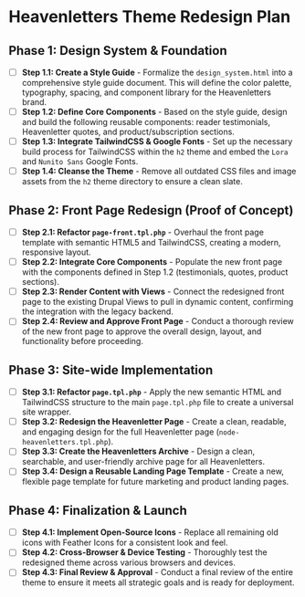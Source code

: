 # Heavenletters Theme Redesign Plan

## Phase 1: Design System & Foundation
- [ ] **Step 1.1: Create a Style Guide** - Formalize the `design_system.html` into a comprehensive style guide document. This will define the color palette, typography, spacing, and component library for the Heavenletters brand.
- [ ] **Step 1.2: Define Core Components** - Based on the style guide, design and build the following reusable components: reader testimonials, Heavenletter quotes, and product/subscription sections.
- [ ] **Step 1.3: Integrate TailwindCSS & Google Fonts** - Set up the necessary build process for TailwindCSS within the `h2` theme and embed the `Lora` and `Nunito Sans` Google Fonts.
- [ ] **Step 1.4: Cleanse the Theme** - Remove all outdated CSS files and image assets from the `h2` theme directory to ensure a clean slate.

## Phase 2: Front Page Redesign (Proof of Concept)
- [ ] **Step 2.1: Refactor `page-front.tpl.php`** - Overhaul the front page template with semantic HTML5 and TailwindCSS, creating a modern, responsive layout.
- [ ] **Step 2.2: Integrate Core Components** - Populate the new front page with the components defined in Step 1.2 (testimonials, quotes, product sections).
- [ ] **Step 2.3: Render Content with Views** - Connect the redesigned front page to the existing Drupal Views to pull in dynamic content, confirming the integration with the legacy backend.
- [ ] **Step 2.4: Review and Approve Front Page** - Conduct a thorough review of the new front page to approve the overall design, layout, and functionality before proceeding.

## Phase 3: Site-wide Implementation
- [ ] **Step 3.1: Refactor `page.tpl.php`** - Apply the new semantic HTML and TailwindCSS structure to the main `page.tpl.php` file to create a universal site wrapper.
- [ ] **Step 3.2: Redesign the Heavenletter Page** - Create a clean, readable, and engaging design for the full Heavenletter page (`node-heavenletters.tpl.php`).
- [ ] **Step 3.3: Create the Heavenletters Archive** - Design a clean, searchable, and user-friendly archive page for all Heavenletters.
- [ ] **Step 3.4: Design a Reusable Landing Page Template** - Create a new, flexible page template for future marketing and product landing pages.

## Phase 4: Finalization & Launch
- [ ] **Step 4.1: Implement Open-Source Icons** - Replace all remaining old icons with Feather Icons for a consistent look and feel.
- [ ] **Step 4.2: Cross-Browser & Device Testing** - Thoroughly test the redesigned theme across various browsers and devices.
- [ ] **Step 4.3: Final Review & Approval** - Conduct a final review of the entire theme to ensure it meets all strategic goals and is ready for deployment.